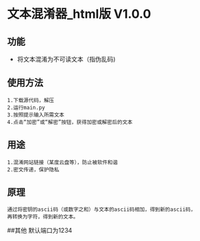 # 文本混淆器_html版 V1.0.0
## 功能
- 将文本混淆为不可读文本（指伪乱码)
## 使用方法
    1.下载源代码，解压
    2.运行main.py
    3.按照提示输入所需文本
    4.点击“加密”或“解密”按钮，获得加密或解密后的文本
## 用途
    1.混淆网站链接（某度云盘等），防止被软件和谐
    2.密文传递，保护隐私
## 原理
    通过将密钥的ascii码（或数字之和）与文本的ascii码相加，得到新的ascii码，
    再转换为字符，得到新的文本。
##其他
    默认端口为1234